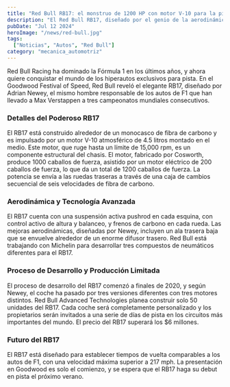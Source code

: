 ```yaml
---
title: "Red Bull RB17: el monstruo de 1200 HP con motor V-10 para la pista"
description: "El Red Bull RB17, diseñado por el genio de la aerodinámica de F1 Adrian Newey, es un hiperauto exclusivo para pista con una potencia impresionante de 1200 HP. Conoce los detalles de esta bestia revelada en el Goodwood Festival of Speed."
pubDate: "Jul 12 2024"
heroImage: "/news/red-bull.jpg"
tags:
  ["Noticias", "Autos", "Red Bull"]
category: "mecanica_automotriz"
---
```

Red Bull Racing ha dominado la Fórmula 1 en los últimos años, y ahora quiere conquistar el mundo de los hiperautos exclusivos para pista. En el Goodwood Festival of Speed, Red Bull reveló el elegante RB17, diseñado por Adrian Newey, el mismo hombre responsable de los autos de F1 que han llevado a Max Verstappen a tres campeonatos mundiales consecutivos.

### Detalles del Poderoso RB17

El RB17 está construido alrededor de un monocasco de fibra de carbono y es impulsado por un motor V-10 atmosférico de 4.5 litros montado en el medio. Este motor, que ruge hasta un límite de 15,000 rpm, es un componente estructural del chasis. El motor, fabricado por Cosworth, produce 1000 caballos de fuerza, asistido por un motor eléctrico de 200 caballos de fuerza, lo que da un total de 1200 caballos de fuerza. La potencia se envía a las ruedas traseras a través de una caja de cambios secuencial de seis velocidades de fibra de carbono.

### Aerodinámica y Tecnología Avanzada

El RB17 cuenta con una suspensión activa pushrod en cada esquina, con control activo de altura y balanceo, y frenos de carbono en cada rueda. Las mejoras aerodinámicas, diseñadas por Newey, incluyen un ala trasera baja que se envuelve alrededor de un enorme difusor trasero. Red Bull está trabajando con Michelin para desarrollar tres compuestos de neumáticos diferentes para el RB17.

### Proceso de Desarrollo y Producción Limitada

El proceso de desarrollo del RB17 comenzó a finales de 2020, y según Newey, el coche ha pasado por tres versiones diferentes con tres motores distintos. Red Bull Advanced Technologies planea construir solo 50 unidades del RB17. Cada coche será completamente personalizado y los propietarios serán invitados a una serie de días de pista en los circuitos más importantes del mundo. El precio del RB17 superará los $6 millones.

### Futuro del RB17

El RB17 está diseñado para establecer tiempos de vuelta comparables a los autos de F1, con una velocidad máxima superior a 217 mph. La presentación en Goodwood es solo el comienzo, y se espera que el RB17 haga su debut en pista el próximo verano.